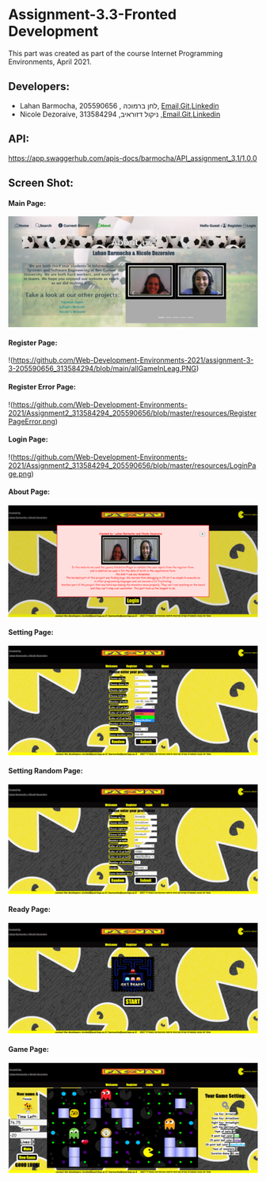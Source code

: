 # Assignment-3.3-Fronted Development

This part was created as part of the course Internet Programming Environments, April 2021.

## Developers:
  * Lahan Barmocha, 205590656 , לחן ברמוכה, [Email](barmocha@post.bgu.ac.il),[Git](https://github.com/Barmocha),[Linkedin](https://www.linkedin.com/in/lahan-barmocha-3350ab156/) 
  * Nicole Dezoraive, ניקול דזוראיב, 313584294 ,[Email](nicoled@post.bgu.ac.il),[Git](https://github.com/NicoleDezoraive),[Linkedin](https://www.linkedin.com/in/nicole-dezoraive-124b74168)

## API:
https://app.swaggerhub.com/apis-docs/barmocha/API_assignment_3.1/1.0.0


## Screen Shot:
#### Main Page:
![Main](https://github.com/Web-Development-Environments-2021/assignment-3-3-205590656_313584294/blob/main/about.PNG)
#### Register Page:
!(https://github.com/Web-Development-Environments-2021/assignment-3-3-205590656_313584294/blob/main/allGameInLeag.PNG)
#### Register Error Page:
!(https://github.com/Web-Development-Environments-2021/Assignment2_313584294_205590656/blob/master/resources/RegisterPageError.png)
#### Login Page:
!(https://github.com/Web-Development-Environments-2021/Assignment2_313584294_205590656/blob/master/resources/LoginPage.png)
#### About Page:
![About](https://github.com/Web-Development-Environments-2021/Assignment2_313584294_205590656/blob/master/resources/AboutPage.png)
#### Setting Page:
![Setting](https://github.com/Web-Development-Environments-2021/Assignment2_313584294_205590656/blob/master/resources/SettingsPage.png)
#### Setting Random Page:
![SettingRandom](https://github.com/Web-Development-Environments-2021/Assignment2_313584294_205590656/blob/master/resources/SettingsPageRandom.png)
#### Ready Page:
![Ready](https://github.com/Web-Development-Environments-2021/Assignment2_313584294_205590656/blob/master/resources/GetReadyPage.png)
#### Game Page:
![Game](https://github.com/Web-Development-Environments-2021/Assignment2_313584294_205590656/blob/master/resources/GamePage.png)

